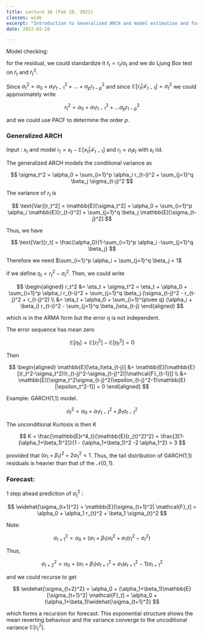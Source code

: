 ```yaml
---
title: Lecture 16 (Feb 28, 2022)
classes: wide
excerpt: "Introduction to Generalized ARCH and model estimation and forecast"
date: 2022-02-28

---
```


Model checking:

for the residual, we could standardize it $\tilde{r}_t = r_t/\sigma_t$ and we do Ljung Box test on $\tilde{r}_t$ and $\tilde{r}_t^2$. 

Since $\sigma_t^2 = \alpha_0 + \alpha_1 r_{t-1}^2 + \dots + \alpha_p r_{t-p}^2$  and since $\mathbb{E}[r_t|\mathcal{F}_{t-1}] = \sigma_t^2$ we could approximately write 

$$
r_t^2 = \alpha_0 + \alpha_1 r_{t-1}^2+\dots \alpha_pr_{t-p}^2
$$

and we could use PACF to determine the order $p$. 

### Generalized ARCH 

Input : $x_t$ and model $r_t = x_t - \mathbb{E}[x_t|\mathcal{F}_{t-1}]$ and $r_t = \sigma_t \epsilon_t$ with $\epsilon_t$ iid. 

The generalized ARCH models the conditional variance as 

$$
\sigma_t^2 = \alpha_0 + \sum_{i=1}^p \alpha_i r_{t-i}^2 + \sum_{j=1}^q \beta_j \sigma_{t-j}^2
$$

The variance of $r_t$ is 

$$
\text{Var}[r_t^2] = \mathbb{E}[\sigma_t^2] = \alpha_0 + \sum_{i=1}^p \alpha_i \mathbb{E}[r_{t-i}^2] + \sum_{j=1}^q \beta_j \mathbb{E}[\sigma_{t-j}^2] 
$$

Thus, we have 

$$
\text{Var}[r_t] = \frac{\alpha_0}{1-\sum_{i=1}^p \alpha_i -\sum_{j=1}^q \beta_j}
$$

Therefore we need $\sum_{i=1}^p \alpha_i + \sum_{j=1}^q \beta_j < 1$ 

if we define $\eta_t = r_t^2-\sigma_t^2$. Then, we could write 

$$
\begin{aligned}
r_t^2 &= \eta_t + \sigma_t^2 = \eta_t + \alpha_0 + \sum_{i=1}^p \alpha_i r_{t-i}^2 + \sum_{j=1}^q \beta_j (\sigma_{t-j}^2 - r_{t-j}^2 + r_{t-j}^2) \\
&= \eta_t + \alpha_0 + \sum_{i=1}^{p\vee q} (\alpha_i + \beta_i) r_{t-i}^2 - \sum_{j=1}^q \beta_j\eta_{t-j}
\end{aligned}
$$

which is in the ARMA form but the error $\eta$ is not independent. 

The error sequence has mean zero 

$$
\mathbb{E}[\eta_t] = \mathbb{E}[r_t^2] - \mathbb{E}[\eta_t^2] = 0
$$

Then 

$$
\begin{aligned}
\mathbb{E}[\eta_t\eta_{t-j}] &= \mathbb{E}[\mathbb{E}[(r_t^2-\sigma_t^2)(r_{t-j}^2-\sigma_{t-j}^2)|\mathcal{F}_{t-1}]] \\
&= \mathbb{E}[\sigma_t^2\sigma_{t-j}^2(\epsilon_{t-j}^2-1)\mathbb{E}[\epsilon_t^2-1]] = 0
\end{aligned}
$$

Example: GARCH(1,1) model. 

$$
\sigma_t^2 = \alpha_0 + \alpha_1r_{t-1}^2 + \beta_1\sigma_{t-1}^2 
$$

The unconditional Kurtosis is then K

$$
K = \frac{\mathbb{E}r^4_t}{\mathbb{E}[r_{t}^2]^2} = \frac{3[1-(\alpha_1+\beta_1)^2]}{1 - (\alpha_1+\beta_1)^2 -2 \alpha_1^2} > 3
$$

provided that $(\alpha_1+\beta_1)^2+2\alpha_1^2 < 1$. Thus, the tail distribution of GARCH(1,1) residuals is heavier than that of the $\mathcal{N}(0,1)$. 

### Forecast: 

$1$ step ahead prediction of $\sigma_t^2$ :

$$
\widehat{\sigma_{t+1}^2} = \mathbb{E}[\sigma_{t+1}^2| \mathcal{F}_t] = \alpha_0 + \alpha_1 r_{t}^2 + \beta_1 \sigma_{t}^2
$$

Note: 

$$
\sigma_{t+1}^2 = \alpha_0 + (\alpha_1+\beta_1) \sigma_t^2 + \alpha_1(r_t^2-\sigma_t^2)
$$

Thus, 

$$
\sigma_{t+2}^2 = \alpha_0 + (\alpha_1 + \beta_1)\sigma_{t+1}^2 + \alpha_1(\epsilon_{t+1}^2-1)\sigma_{t+1}^2
$$

and we could recurse to get 

$$
\widehat{\sigma_{t+2}^2} = \alpha_0 + (\alpha_1+\beta_1)\mathbb{E}[\sigma_{t+1}^2|
\mathcal{F}_t] = \alpha_0 + (\alpha_1+\beta_1)\widehat{\sigma_{t+1}^2}
$$

which forms a recursion for forecast. This exponential structure shows the mean reverting behaviour and the variance converge to the uncoditional variance $\mathbb{E}[r_t^2]$. 



